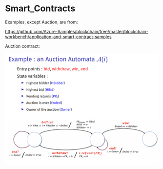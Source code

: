 # Smart_Contracts

Examples, except Auction, are from:

https://github.com/Azure-Samples/blockchain/tree/master/blockchain-workbench/application-and-smart-contract-samples

Auction contract:

![alt text](https://raw.githubusercontent.com/jotaAfonso/Smart_Contracts/main/_media/Auction.png)
